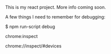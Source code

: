 This is my react project.  More info coming soon.

A few things I need to remember for debugging:

$ npm run-script debug

chrome:inspect


chrome://inspect/#devices
